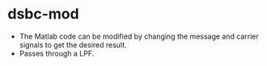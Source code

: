 # dsbc-mod
- The Matlab code can be modified by changing the message and carrier signals to get the desired result.
- Passes through a LPF.
